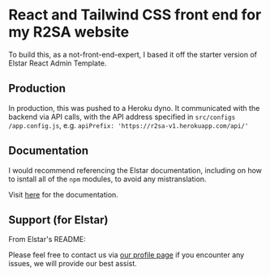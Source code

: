 # React and Tailwind CSS front end for my R2SA website

To build this, as a not-front-end-expert, I based it off the starter version of Elstar React Admin Template.

## Production

In production, this was pushed to a Heroku dyno. It communicated with the backend via API calls, with the API address specified in `src/configs
/app.config.js`, e.g. `apiPrefix: 'https://r2sa-v1.herokuapp.com/api/'`

## Documentation

I would recommend referencing the Elstar documentation, including on how to isntall all of the `npm` modules, to avoid any mistranslation.

Visit [here](https://elstar.themenate.net/docs/documentation/introduction) for the documentation.

## Support (for Elstar)

From Elstar's README:

Please feel free to contact us via [our profile page](https://themeforest.net/user/theme_nate) if you encounter any issues, we will provide our best assist.
